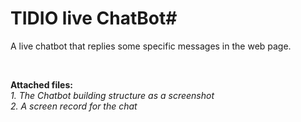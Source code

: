 # TIDIO live ChatBot#

A live chatbot that replies some specific messages in the web page. 

<br />

**Attached files:** 
<br />
*1. The Chatbot building structure as a screenshot*<br />
*2. A screen record for the chat*

